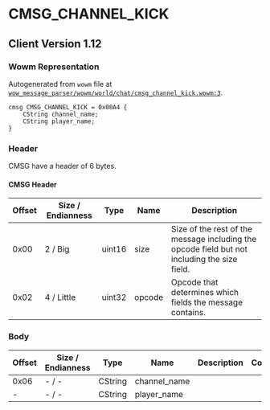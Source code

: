 # CMSG_CHANNEL_KICK

## Client Version 1.12

### Wowm Representation

Autogenerated from `wowm` file at [`wow_message_parser/wowm/world/chat/cmsg_channel_kick.wowm:3`](https://github.com/gtker/wow_messages/tree/main/wow_message_parser/wowm/world/chat/cmsg_channel_kick.wowm#L3).
```rust,ignore
cmsg CMSG_CHANNEL_KICK = 0x00A4 {
    CString channel_name;
    CString player_name;
}
```
### Header

CMSG have a header of 6 bytes.

#### CMSG Header

| Offset | Size / Endianness | Type   | Name   | Description |
| ------ | ----------------- | ------ | ------ | ----------- |
| 0x00   | 2 / Big           | uint16 | size   | Size of the rest of the message including the opcode field but not including the size field.|
| 0x02   | 4 / Little        | uint32 | opcode | Opcode that determines which fields the message contains.|

### Body

| Offset | Size / Endianness | Type | Name | Description | Comment |
| ------ | ----------------- | ---- | ---- | ----------- | ------- |
| 0x06 | - / - | CString | channel_name |  |  |
| - | - / - | CString | player_name |  |  |

